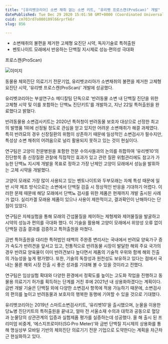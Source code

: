 ```yaml
---
title: "[유리벳코리아] 소변 채취 없는 소변 키트, ‘유리벳 프로스캔(ProScan)’ 개발"
datePublished: Tue Dec 29 2020 15:01:58 GMT+0000 (Coordinated Universal Time)
cuid: cm703rd7o000109l66rprfk6r
slug: 856

---
```



- 소변채취의 불편을 제거한 고체형 요진단 시약, 독자기술로 특허출원
- 벤토나이트 모래에서 반응하는 단백질 지시제로 성능·편의성 극대화

프로스캔(ProScan)

![이미지](https://cdn.hashnode.com/res/hashnode/image/upload/v1739255399733/c2995d52-e4e9-4ad0-b20c-1c85debd6b37.jpeg)

동물용 체외진단 의료기기 전문기업, 유리벳코리아가 소변채취의 불편을 제거한 고체형 요진단 시약, ‘유리벳 프로스캔(ProScan)' 개발에 성공했다.

유리벳코리아는 부설연구소 메디칼팀 단독으로 ‘반려동물 소변 내 단백질 진단을 위한 고체형 시약 및 이를 포함하는 단백뇨 진단키트’를 개발하고, 지난 22일 특허출원을 완료했다고 밝혔다.

반려동물용 소변검사키트는 2020년 특허청이 반려동물 보호자 대상으로 선정한 최고의 발명품 1위에 선정될 정도로 관심을 얻고 있지만 어려운 소변채취가 해결 과제였다. 특히 반려묘의 경우 신장질환의 위험이 상존하기 때문에 일상적인 소변검사가 필수지만, 특성상 소변 채취의 어려움으로 널리 활용되지 못하고 있는 것이 현실이다.

연구팀은 고양이 전문병원을 포함한 전문 수의사들과의 논의를 취합하여 ‘유리벳10’의 진단항목 중 신장질환 관찰에 직접적인 효과가 있고 관련 질환 위험관리에도 참고가 가능한 단백뇨 지시제 개발을 목표로 정하고 가장 난제인 고양이 모래에서 성능을 발휘하는 고체 시약을 개발했다.

고양이 모래로 가장 많이 사용되고 있는 벤토나이트와 두부모래는 자체 특성 때문에 일반 시약 제조 방식으로는 소변에서 단백질 검출 시 정상적인 반응을 기대하기 어렵다. 이러한 문제 때문에 해당 모래에서 단백뇨 검사를 위한 제품은 현재까지 개발 출시된 사례가 없다. 실리카겔 모래용 제품이 있으나 사용이 제한적이고, 결과확인이 난해하다는 단점이 있었다.

연구팀은 자체실험을 통해 모래의 간섭물질을 제어하는 제형제와 제어물질을 발굴하고 시약의 성능과 편의를 극대화 했다. 이 기술을 활용해 고양이 모래에서 위양성 오류 없이 단백질 검출 결과를 검증하고 특허출원을 마쳤다.

금번 특허출원을 대리한 특허법인 태백의 주완종 변리사는 국내에서 반려묘 양육가구 증가 속도가 반려견을 앞서고 있고, 전통적으로 반려동물 시장이 발달한 해외 주요 국가의 경우 반려묘 양육율이 이미 반려견보다 높다면서 제품의 기술적 우위와 함께 해외 진출의 가능성을 높게 평가했다. 또한, 기술의 독창성과 원천성도 보유하고 있다는 점에서 국내는 물론 해외 시장 진출 시 좋은 성과를 기대해 볼 수 있을 것이라고 전했다.

연구팀은 임상실험 확대와 다양한 환경에서 정확도를 높이는 고도화 작업을 진행하고 동물용 의료기기 허가를 획득하는 단계를 거친 후에 2021년 내 상용화하겠다는 계획이다. 금번 개발 기술은 단백질 외에 다양한 소변검사 항목에 적용 가능하기 때문에, 소변검사의 편의를 높이고 반려동물과 보호자의 행복한 동행에 기여할 수 있을 것으로 기대했다.

유리벳코리아는 2019년 스마트소변검사키트, ‘유리벳10’을 출시했으며, 눈물을 이용한 당뇨병 진단키트의 특허출원을 끝내고, 얼마 전 서울소재 수의과 대학과 공동으로 혈당과 눈물당의 상관관계의 입증과 실험제품 평가를 실증하는데 성공했다. 올 해 출시 된 프리미엄 비중계, ‘에스지프로미터(SG·Pro Meter)'와 금번 단백질 지시제의 상용화를 통해 명실상부 모바일 기반의 체외진단 의료기기 전문 기업으로 도약한다는 계획을 차근차근 현실화하고 있다.